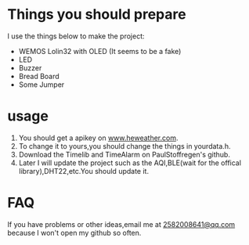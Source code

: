 # Things you should prepare    
I use the things below to make the project:    
* WEMOS Lolin32 with OLED (It seems to be a fake)    
* LED    
* Buzzer    
* Bread Board    
* Some Jumper    
# usage    
1. You should get a apikey on www.heweather.com.    
2. To change it to yours,you should change the things in yourdata.h.        
3. Download the Timelib and TimeAlarm on PaulStoffregen's github.    
4. Later I will update the project such as the AQI,BLE(wait for the offical library),DHT22,etc.You should update it.    
# FAQ    
If you have problems or other ideas,email me at 2582008641@qq.com because I won't open my github so often.
